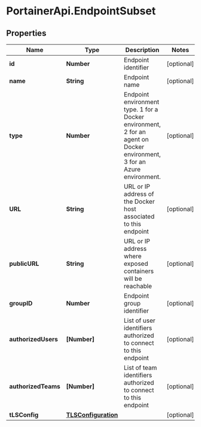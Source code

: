 # PortainerApi.EndpointSubset

## Properties
Name | Type | Description | Notes
------------ | ------------- | ------------- | -------------
**id** | **Number** | Endpoint identifier | [optional] 
**name** | **String** | Endpoint name | [optional] 
**type** | **Number** | Endpoint environment type. 1 for a Docker environment, 2 for an agent on Docker environment, 3 for an Azure environment. | [optional] 
**URL** | **String** | URL or IP address of the Docker host associated to this endpoint | [optional] 
**publicURL** | **String** | URL or IP address where exposed containers will be reachable | [optional] 
**groupID** | **Number** | Endpoint group identifier | [optional] 
**authorizedUsers** | **[Number]** | List of user identifiers authorized to connect to this endpoint | [optional] 
**authorizedTeams** | **[Number]** | List of team identifiers authorized to connect to this endpoint | [optional] 
**tLSConfig** | [**TLSConfiguration**](TLSConfiguration.md) |  | [optional] 


